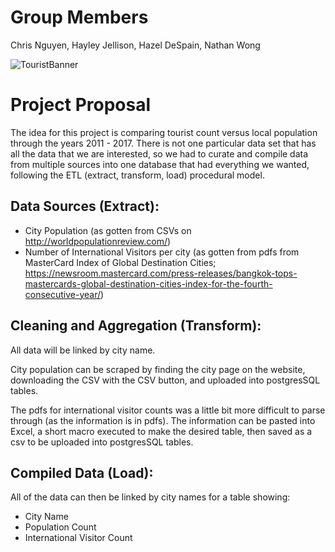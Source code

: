 # Group Members
Chris Nguyen, Hayley Jellison, Hazel DeSpain, Nathan Wong

![TouristBanner](Resources/images/touriststock.jpg)

# Project Proposal
The idea for this project is comparing tourist count versus local population through the years 2011 - 2017. There is not one particular data set that has all the data that we are interested, so we had to curate and compile data from multiple sources into one database that had everything we wanted, following the ETL (extract, transform, load) procedural model.

## Data Sources (Extract):
* City Population (as gotten from CSVs on http://worldpopulationreview.com/)
* Number of International Visitors per city (as gotten from pdfs from MasterCard Index of Global Destination Cities; https://newsroom.mastercard.com/press-releases/bangkok-tops-mastercards-global-destination-cities-index-for-the-fourth-consecutive-year/)

## Cleaning and Aggregation (Transform):
All data will be linked by city name.

City population can be scraped by finding the city page on the website, downloading the CSV with the CSV button, and uploaded into postgresSQL tables.

The pdfs for international visitor counts was a little bit more difficult to parse through (as the information is in pdfs). The information can be pasted into Excel, a short macro executed to make the desired table, then saved as a csv to be uploaded into postgresSQL tables.

## Compiled Data (Load):
All of the data can then be linked by city names for a table showing:
* City Name
* Population Count
* International Visitor Count